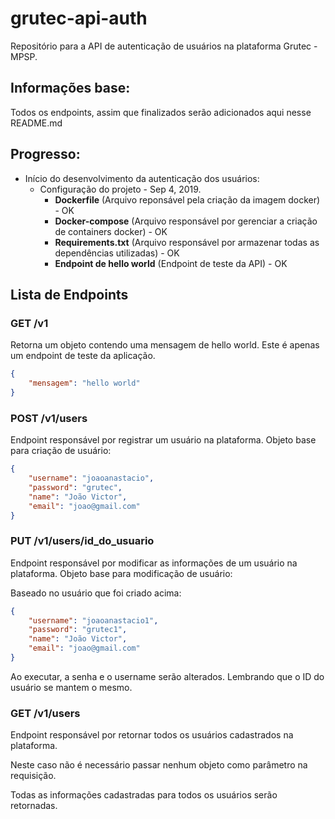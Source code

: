 # grutec-api-auth
Repositório para a API de autenticação de usuários na plataforma Grutec - MPSP.

## Informações base:
Todos os endpoints, assim que finalizados serão adicionados aqui nesse README.md

## Progresso:
* Início do desenvolvimento da autenticação dos usuários:
  * Configuração do projeto - Sep 4, 2019.
    * **Dockerfile** (Arquivo reponsável pela criação da imagem docker) - OK
    * **Docker-compose** (Arquivo responsável por gerenciar a criação de containers docker) - OK
    * **Requirements.txt** (Arquivo responsável por armazenar todas as dependências utilizadas) - OK
    * **Endpoint de hello world** (Endpoint de teste da API) - OK

## Lista de Endpoints

### GET /v1
Retorna um objeto contendo uma mensagem de hello world. Este é apenas um endpoint de teste da aplicação.

```json
{
    "mensagem": "hello world"
}
```

### POST /v1/users
Endpoint responsável por registrar um usuário na plataforma. Objeto base para criação de usuário:

```json
{
    "username": "joaoanastacio",
	"password": "grutec",
	"name": "João Victor",
	"email": "joao@gmail.com"
}
```

### PUT /v1/users/id_do_usuario
Endpoint responsável por modificar as informações de um usuário na plataforma. Objeto base para modificação de usuário:

Baseado no usuário que foi criado acima:

```json
{
    "username": "joaoanastacio1",
	"password": "grutec1",
	"name": "João Victor",
	"email": "joao@gmail.com"
}
```

Ao executar, a senha e o username serão alterados. Lembrando que o ID do usuário se mantem o mesmo.

### GET /v1/users

Endpoint responsável por retornar todos os usuários cadastrados na plataforma.

Neste caso não é necessário passar nenhum objeto como parâmetro na requisição.

Todas as informações cadastradas para todos os usuários serão retornadas.